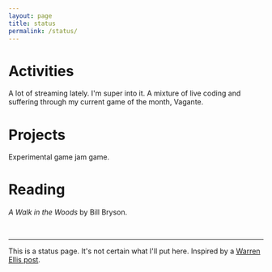```yaml
---
layout: page
title: status
permalink: /status/
---
```


# Activities

A lot of streaming lately. I'm super into it. A mixture of live coding and suffering
through my current game of the month, Vagante.

# Projects

Experimental game jam game.

# Reading

_A Walk in the Woods_ by Bill Bryson.

<br>

---

This is a status page. It's not certain what I'll put here.  Inspired by a [Warren Ellis
post](http://morning.computer/2018/11/the-status-page/).


